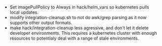 
* Set imagePullPolicy to Always in hack/helm_vars so kubernetes pulls local updates.
* modify integration-cleanup.sh to not do awk/grep parsing as it now supports other output formats.
* make hack/integration-cleanup less agressive, and don't let it delete developer environments. This requires a kubernetes cluster with enough resources to potentialy deal with a range of stale environments.
